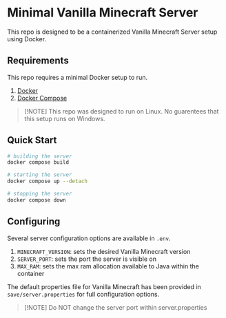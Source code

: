 # Minimal Vanilla Minecraft Server
This repo is designed to be a containerized Vanilla Minecraft Server setup using Docker.

## Requirements
This repo requires a minimal Docker setup to run.

1. [Docker](https://docs.docker.com/)
2. [Docker Compose](https://docs.docker.com/compose/)

>[!NOTE] This repo was designed to run on Linux. No guarentees that this setup runs on Windows.

## Quick Start

```sh
# building the server
docker compose build
```

```sh
# starting the server
docker compose up --detach
```

```sh
# stopping the server
docker compose down
```

## Configuring
Several server configuration options are available in ``.env``.

1. ``MINECRAFT_VERSION``: sets the desired Vanilla Minecraft version
1. ``SERVER_PORT``: sets the port the server is visible on
1. ``MAX_RAM``: sets the max ram allocation available to Java within the container

The default properties file for Vanilla Minecraft has been provided in ``save/server.properties``
for full configuration options.

>[!NOTE] Do NOT change the server port within server.properties
